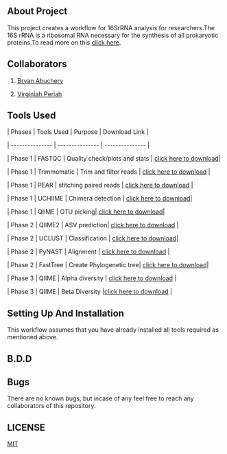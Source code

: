 ## About Project
This project creates a workflow for 16SrRNA analysis for researchers.The 16S rRNA is a ribosomal RNA necessary for the synthesis of all prokaryotic proteins.To read more on this [click here](https://www.cd-genomics.com/blog/16s-rrna-one-of-the-most-important-rrnas/).

## Collaborators

1. [Bryan Abuchery](https://github.com/BryanAbuchery)

2. [Virginiah Periah](https://github.com/virginiah894)

## Tools Used
| Phases | Tools Used | Purpose | Download Link |

| --------------- | --------------- | --------------- |

| Phase 1 | FASTQC | Quality check/plots and stats | [click here to download](http://www.bioinformatics.babraham.ac.uk/projects/fastqc )|

| Phase 1 | Trimmomatic | Trim and filter reads | [click here to download](http://www.usadellab.org/cms/?page=trimmomatic) |

| Phase 1 | PEAR | stitching paired reads | [click here to download](https://cme.h-its.org/exelixis/web/software/pear/doc.html) |

| Phase 1 | UCHIIME | Chimera detection | [click here to download](http://drive5.com/usearch/manual/uchime_algo.html)|

| Phase 1 | QIIME | OTU picking| [click here to download](http://qiime.org/)|

| Phase 2 | QIIME2 | ASV prediction| [click here to download](https://qiime2.org/) |

| Phase 2 | UCLUST | Classification | [click here to download](http://www.drive5.com/uclust/downloads1_2_22q.html)|

| Phase 2 | PyNAST | Alignment | [click here to download](http://www.ncbi.nlm.nih.gov/pubmed/19914921) |

| Phase 2 | FastTree | Create Phylogenetic tree| [click here to download](http://www.microbesonline.org/fasttree/)|

| Phase 3 | QIIME | Alpha diversity | [click here to download](https://qiime.org/) |

| Phase 3 | QIIME | Beta Diversity |[click here to download](https://qiime.org/) |

## Setting Up And Installation

This workflow assumes that you have already installed all tools required as mentioned above.



## B.D.D

## Bugs
There are no known bugs, but incase of any feel free to reach any collaborators of this repository.


## LICENSE
[MIT](https://github.com/mbbu/16S-mini-project/blob/main/LICENSE)